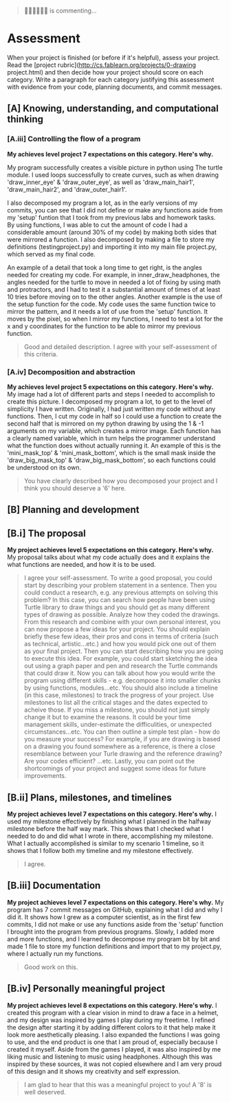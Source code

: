 > 👨🏻‍🏫👨🏻‍🏫 is commenting...

# Assessment

When your project is finished (or before if it's helpful), assess your project. Read the [project rubric](http://cs.fablearn.org/projects/0-drawing project.html) and then decide how your project should score on each category. Write a paragraph for each category justifying this assessment with evidence from your code, planning documents, and commit messages.

## [A] Knowing, understanding, and computational thinking
### [A.iii] Controlling the flow of a program
**My achieves level project 7 expectations on this category. Here's why.**

My program successfully creates a visible picture in python using The turtle module. I used loops successfully to create curves, such as when drawing 'draw_inner_eye' & 'draw_outer_eye', as well as 'draw_main_hair1', 'draw_main_hair2', and 'draw_outer_hair1'.

I also decomposed my program a lot, as in the early versions of my commits, you can see that I did not define or make any functions aside from my 'setup' funtion that I took from my previous labs and homework tasks. By using functions, I was able to cut the amount of code I had a considerable amount (around 30% of my code) by making both sides that were mirrored a function.
I also decomposed by making a file to store my definitions (testingproject.py) and importing it into my main file project.py, which served as my final code.

An example of a detail that took a long time to get right, is the angles needed for creating my code. For example, in  inner_draw_headphones, the angles needed for the turtle to move in needed a lot of fixing by using math and protractors, and I had to test it a substantial amount of times of at least 10 tries before moving on to the other angles.
Another example is the use of the setup function for the code. My code uses the same function twice to mirror the pattern, and it needs a lot of use from the 'setup' function. It moves by the pixel, so when I mirror my functions, I need to test a lot for the x and y coordinates for the function to be able to mirror my previous function.
> Good and detailed description. I agree with your self-assessment of this criteria.

### [A.iv] Decomposition and abstraction
**My achieves level project 5 expectations on this category. Here's why.**
My image had a lot of different parts and steps I needed to accomplish to create this picture. I decomposed my program a lot, to get to the level of simplicity I have written. Originally, I had just written my code without any functions. Then, I cut my code in half so I could use a function to create the second half that is mirrored on my python drawing by using the 1 & -1 arguments on my variable, which creates a mirror image.
Each function has a clearly named variable, which in turn helps the programmer understand what the function does without actually running it. An example of this is the 'mini_mask_top' & 'mini_mask_bottom', which is the small mask inside the 'draw_big_mask_top' & 'draw_big_mask_bottom', so each functions could be understood on its own.
> You have clearly described how you decomposed your project and I think you should deserve a '6' here.

## [B] Planning and development
## [B.i] The proposal
**My project achieves level 5 expectations on this category. Here's why.**
My proposal talks about what my code actually does and it explains the what functions are needed, and how it is to be used.
> I agree your self-assessment. To write a good proposal, you could start by describing your problem statement in a sentence. Then you could conduct a research, e.g. any previous attempts on solving this problem? In this case, you can search how people have been using Turtle library to draw things and you should get as many different types of drawing as possible. Analyze how they coded the drawings. From this research and combine with your own personal interest, you can now propose a few ideas for your project. You should explain briefly these few ideas, their pros and cons in terms of criteria (such as technical, artistic...etc.) and how you would pick one out of them as your final project. Then you can start describing how you are going to execute this idea. For example, you could start sketching the idea out using a graph paper and pen and research the Turtle commands that could draw it. Now you can talk about how you would write the program using different skills - e.g. decompose it into smaller chunks by using functions, modules...etc. You should also include a timeline (in this case, milestones) to track the progress of your project. Use milestones to list all the critical stages and the dates expected to acheive those. If you miss a milestone, you should not just simply change it but to examine the reasons. It could be your time management skills, under-estimate the difficulities, or unexpected circumstances...etc. You can then outline a simple test plan - how do you measure your success? For example, if you are drawing is based on a drawing you found somewhere as a reference, is there a close resemblance between your Turle drawing and the reference drawing? Are your codes efficient? ...etc. Lastly, you can point out the shortcomings of your project and suggest some ideas for future improvements.


## [B.ii] Plans, milestones, and timelines
**My project achieves level 7 expectations on this category. Here's why.**
I used my milestone effectively by finishing what I planned in the halfway milestone before the half way mark. This shows that I checked what I needed to do and did what I wrote in there, accomplishing my milestone.
What I actually accomplished is similar to my scenario 1 timeline, so it shows that I follow both my timeline and my milestone effectively.
> I agree. 

## [B.iii] Documentation
**My project achieves level 7 expectations on this category. Here's why.**
My program has 7 commit messages on GitHub, explaining what I did and why I did it. It shows how I grew as a computer scientist, as in the first few commits, I did not make or use any functions aside from the 'setup' function I brought into the program from previous programs. Slowly, I added more and more functions, and I learned to decompose my program bit by bit and made 1 file to store my function definitions and import that to my project.py, where I actually run my functions.
> Good work on this.

## [B.iv] Personally meaningful project
**My project achieves level 8 expectations on this category. Here's why.**
I created this program with a clear vision in mind to draw a face in a helmet, and my design was inspired by games I play during my freetime. I refined the design after starting it by adding different colors to it that help make it look more aesthetically pleasing. I also expanded the functions I was going to use, and the end product is one that I am proud of, especially because I created it myself. Aside from the games I played, it was also inspired by me liking music and listening to music using headphones. Although this was inspired by these sources, it was not copied elsewhere and I am very proud of this design and it shows my creativity and self expression.
> I am glad to hear that this was a meaningful project to you! A '8' is well deserved.
